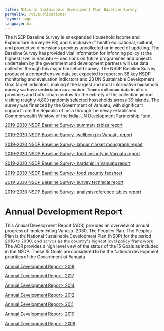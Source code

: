 ```yaml
---
title: National Sustainable Development Plan Baseline Survey
permalink: /bi/publications/
layout: page
language: bi
---
```



The NSDP Baseline Survey is an expanded Household Income and Expenditure Survey (HIES) and is inclusive of health educational, cultural, and productive dimensions previous uncollected or in need of updating. The Baseline Survey has provided vital information for informing policy at the highest level in Vanuatu — decisions on future programmes and projects undertaken by the government and development partners will use data collected through this major household survey. The NSDP Baseline Survey produced a comprehensive data set expected to report on 38 key NSDP monitoring and evaluation indicators and 23 UN Sustainable Development Goal target indicators, making it the largest and most informative household survey we have undertaken as a nation. Teams collected data in all six provinces and both urban centres for the entirety of the collection period visiting roughly 4,800 randomly selected households across 39 islands. The survey was financed by the Government of Vanuatu, with significant support from the Republic of India through the newly established Commonwealth Window of the India-UN Development Partnership Fund.


[2019-2020 NSDP Baseline Survey- summary tables report](https://vnso.gov.vu/images/Pictures/NSDP_Baseline/Summary_table/NSDP_SDG_Summary_Tables.pdf)


[2019-2020 NSDP Baseline Survey- wellbeing in Vanuatu report](https://vnso.gov.vu/images/Pictures/NSDP_Baseline/Analysis/Wellbeing_Report_2019-2020.pdf)


[2019-2020 NSDP Baseline Survey- labour market monograph report](https://vnso.gov.vu/images/Pictures/NSDP_Baseline/Analysis/Report/NSDP001_Labour_Market_Monograph.pdf)


[2019-2020 NSDP Baseline Survey- food security in Vanuatu report](https://vnso.gov.vu/images/Pictures/NSDP_Baseline/Analysis/Report/Food_Security_Report.pdf)


[2019-2020 NSDP Baseline Survey- hardship in Vanuatu report](https://vnso.gov.vu/images/Pictures/NSDP_Baseline/Analysis/Report/Hardship_Website.pdf)


[2019-2020 NSDP Baseline Survey- food security facsheet](https://vnso.gov.vu/images/Pictures/NSDP_Baseline/Analysis/Factsheets/FAO_Vanuatu_food_security_.pdf)


[2019-2020 NSDP Baseline Survey- survey technical report](https://vnso.gov.vu/images/Pictures/NSDP_Baseline/Ressources/Report/NSDP-Survey-Technical-Report.pdf)


[2019-2020 NSDP Baseline Survey- analysis reference tables report](https://vnso.gov.vu/images/Pictures/NSDP_Baseline/Ressources/Report/2_ANALYSIS_REFERENCE_TABLES__compressed.pdf)


# Annual Development Report

This Annual Development Report (ADR) provides an overview of annual progress of implementing Vanuatu 2030, The Peoples Plan. The Peoples Plan is the National Sustainable Development Plan (NSDP) for the period 2016 to 2030, and serves as the country's highest level policy framework. The ADR provides a high level view of the status of the 15 Goals as included in the NSDP. These 15 Goals are considered to be the National development priorities of the Government of Vanuatu.


[Annual Development Report- 2018](https://www.gov.vu/images/publications/Annual_Development_Report_2018.pdf)

[Annual Development Report- 2017](https://www.gov.vu/images/publications/Annual_Development_Report_2017.pdf)

[Annual Development Report- 2014](https://www.gov.vu/images/publications/Annual_Development_Report_2014.pdf)

[Annual Development Report- 2012](https://www.gov.vu/images/publications/Annual_Development_Report_2012.pdf)

[Annual Development Report- 2011](https://www.gov.vu/images/publications/Annual_Development_Report_2011.pdf)

[Annual Development Report- 2010](https://www.gov.vu/images/publications/Annual_Development_Report_2010.pdf)

[Annual Development Report- 2009](https://www.gov.vu/images/publications/Annual_Development_Report_2009.pdf)
